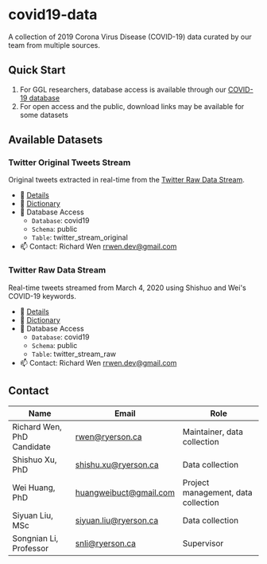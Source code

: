 # covid19-data

A collection of 2019 Corona Virus Disease (COVID-19) data curated by our team from multiple sources.

## Quick Start

1. For GGL researchers, database access is available through our [COVID-19 database](https://github.com/ryerson-ggl/covid19-database#quick-start)
2. For open access and the public, download links may be available for some datasets

## Available Datasets

### Twitter Original Tweets Stream

Original tweets extracted in real-time from the [Twitter Raw Data Stream](#twitter-raw-data-stream).

* :page_facing_up: [Details](https://github.com/ryerson-ggl/covid19-data-twitter)
* :notebook_with_decorative_cover: [Dictionary](https://github.com/ryerson-ggl/covid19-data-twitter/blob/master/dictionaries/twitter_stream_original_dictionary.csv)
* :key: Database Access
    * `Database`: covid19
    * `Schema`: public
    * `Table`: twitter_stream_original
* :mailbox: Contact: Richard Wen rrwen.dev@gmail.com

### Twitter Raw Data Stream

Real-time tweets streamed from March 4, 2020 using Shishuo and Wei's COVID-19 keywords.

* :page_facing_up: [Details](https://github.com/ryerson-ggl/covid19-data-twitter)
* :notebook_with_decorative_cover: [Dictionary](https://github.com/ryerson-ggl/covid19-data-twitter/blob/master/dictionaries/twitter_stream_raw_dictionary.csv)
* :key: Database Access
    * `Database`: covid19
    * `Schema`: public
    * `Table`: twitter_stream_raw
* :mailbox: Contact: Richard Wen rrwen.dev@gmail.com

## Contact

| Name                        | Email                  | Role                                    |
|-----------------------------|------------------------|-----------------------------------------|
| Richard Wen, PhD Candidate  | rwen@ryerson.ca        | Maintainer, data collection             |
| Shishuo Xu, PhD             | shishu.xu@ryerson.ca   | Data collection                         |
| Wei Huang, PhD              | huangweibuct@gmail.com | Project management, data collection     |
| Siyuan Liu, MSc             | siyuan.liu@ryerson.ca  | Data collection                         |
| Songnian Li, Professor      | snli@ryerson.ca        | Supervisor                              |
